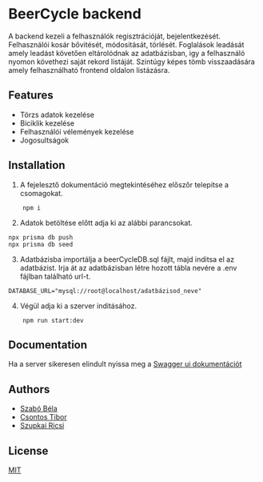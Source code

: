 
# BeerCycle backend

A backend kezeli a felhasználók regisztrációját, bejelentkezését. Felhasználói kosár bővitését, módositását, törlését. Foglalások leadását amely leadást követően eltárolódnak az adatbázisban, igy a felhasználó nyomon követhezi saját rekord listáját. Szintúgy képes tömb visszaadására amely felhasználható frontend oldalon listázásra.





## Features

- Törzs adatok kezelése
- Biciklik kezelése
- Felhasználói vélemények kezelése
- Jogosultságok


## Installation

1. A fejelesztő dokumentáció megtekintéséhez előszőr telepitse a csomagokat.

```console
    npm i
```

2. Adatok betöltése előtt adja ki az alábbi parancsokat.

```console
npx prisma db push
npx prisma db seed

```

3. Adatbázisba importálja a beerCycleDB.sql fájlt, majd inditsa el az adatbázist. Irja át az adatbázisban létre hozott tábla nevére a .env fájlban található url-t.

```console
DATABASE_URL="mysql://root@localhost/adatbázisod_neve"
```

4. Végül adja ki a szerver inditásához.
```console
    npm run start:dev
```
    
## Documentation


Ha a server sikeresen elindult nyissa meg a 
[Swagger ui dokumentációt](https://localhost:3000/api)

## Authors

- [Szabó Béla](https://github.com/onyxwrld)
- [Csontos Tibor](https://github.com/T-dogwest)
- [Szupkai Ricsi](https://github.com/Bluver11)


## License

[MIT](https://choosealicense.com/licenses/mit/)

